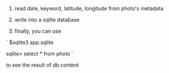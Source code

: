 
1. read date, keyword, latitude, longitude from photo's metadata

1. write into a sqlite database

1. finally, you can use

`
$sqlite3 app.sqlite

sqlite> select * from photo
`

to see the result of db content
